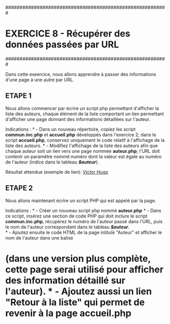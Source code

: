#########################################################
#   EXERCICE 8 - Récupérer des données passées par URL  #
#########################################################

Dans cette exeercice, nous allons apprendre à passer des informations d'une page à une autre par URL.

## ETAPE 1

Nous allons commencer par écrire un script php permettant d'afficher la liste des auteurs, chaque élément de la liste comportant un lien permettant d'afficher une page donnant des informations détaillées sur l'auteur. 

Indications : 
    * - Dans un nouveau répertoire, copiez les script **commun.inc.php** et **accueil.php** développés dans l'exercice 2; dans le script **accueil.php**, conservez uniquement le code relatif à l'affichage de la liste des auteurs.
    * - Modifiez l'affichage de la liste des auteurs afin que chaque auteur soit un lien vers une page nommée **auteur.php**; l'URL doit contenir un paramètre nommé numéro dont la valeur est égale au numéro de l'auteur (indice dans le tableau ***$auteur***).
    
Résultat attendue (exemple de lien):
    <a href="auteur.php?numero=0">Victor Hugo</a>


## ETAPE 2 

Nous allons maintenant écrire un script PHP qui est appelé par la page.

Indications : 
    * - Créer un nouveau script php nommé **auteur.php**
    * - Dans ce script, insérez une section de code PHP qui doit inclure le script **commun.inc.php**, récupèrez le numéro de l'auteur passé dans l'URL, puis le nom de l'auteur correspondant dans le tableau ***$auteur***.  
    * - Ajoutez ensuite le code HTML de la page intitulé "Auteur" et afficher le nom de l'auteur dans une balise <h1> (dans une version plus complète, cette page serai utilisé pour afficher des information détaillé sur l'auteur).
    * - Ajoutez aussi un lien "Retour à la liste" qui permet de revenir à la page accueil.php